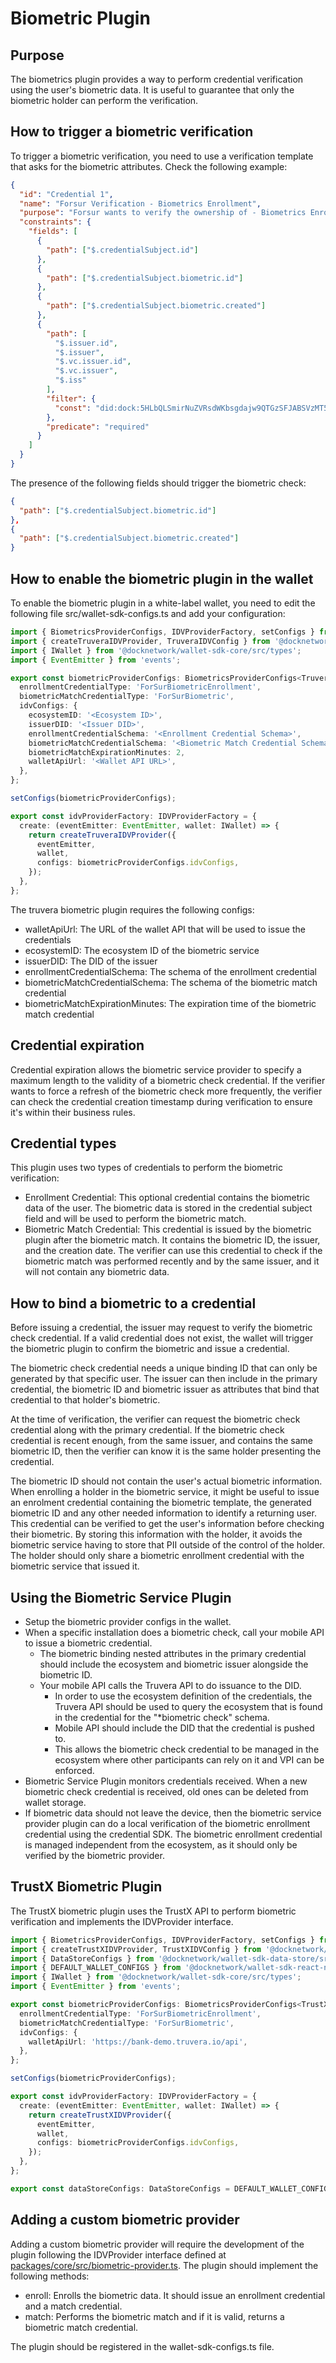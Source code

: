 # Biometric Plugin

## Purpose

The biometrics plugin provides a way to perform credential verification using the user's biometric data. It is useful to guarantee that only the biometric holder can perform the verification.

## How to trigger a biometric verification

To trigger a biometric verification, you need to use a verification template that asks for the biometric attributes. Check the following example:

```json
{
  "id": "Credential 1",
  "name": "Forsur Verification - Biometrics Enrollment",
  "purpose": "Forsur wants to verify the ownership of - Biometrics Enrollment and the validity of the Biometrics Credentials.",
  "constraints": {
    "fields": [
      {
        "path": ["$.credentialSubject.id"]
      },
      {
        "path": ["$.credentialSubject.biometric.id"]
      },
      {
        "path": ["$.credentialSubject.biometric.created"]
      },
      {
        "path": [
          "$.issuer.id",
          "$.issuer",
          "$.vc.issuer.id",
          "$.vc.issuer",
          "$.iss"
        ],
        "filter": {
          "const": "did:dock:5HLbQLSmirNuZVRsdWKbsgdajw9QTGzSFJABSVzMT5EBj5sb"
        },
        "predicate": "required"
      }
    ]
  }
}
```

The presence of the following fields should trigger the biometric check:

```json
{
  "path": ["$.credentialSubject.biometric.id"]
},
{
  "path": ["$.credentialSubject.biometric.created"]
}
```

## How to enable the biometric plugin in the wallet

To enable the biometric plugin in a white-label wallet, you need to edit the following file src/wallet-sdk-configs.ts and add your configuration:

```typescript
import { BiometricsProviderConfigs, IDVProviderFactory, setConfigs } from '@docknetwork/wallet-sdk-core/src/biometric-provider';
import { createTruveraIDVProvider, TruveraIDVConfig } from '@docknetwork/wallet-sdk-react-native/lib/truvera-biometric-plugin';
import { IWallet } from '@docknetwork/wallet-sdk-core/src/types';
import { EventEmitter } from 'events';

export const biometricProviderConfigs: BiometricsProviderConfigs<TruveraIDVConfig> = {
  enrollmentCredentialType: 'ForSurBiometricEnrollment',
  biometricMatchCredentialType: 'ForSurBiometric',
  idvConfigs: {
    ecosystemID: '<Ecosystem ID>',
    issuerDID: '<Issuer DID>',
    enrollmentCredentialSchema: '<Enrollment Credential Schema>',
    biometricMatchCredentialSchema: '<Biometric Match Credential Schema>',
    biometricMatchExpirationMinutes: 2,
    walletApiUrl: '<Wallet API URL>',
  },
};

setConfigs(biometricProviderConfigs);

export const idvProviderFactory: IDVProviderFactory = {
  create: (eventEmitter: EventEmitter, wallet: IWallet) => {
    return createTruveraIDVProvider({
      eventEmitter,
      wallet,
      configs: biometricProviderConfigs.idvConfigs,
    });
  },
};

```

The truvera biometric plugin requires the following configs:

* walletApiUrl: The URL of the wallet API that will be used to issue the credentials
* ecosystemID: The ecosystem ID of the biometric service
* issuerDID: The DID of the issuer
* enrollmentCredentialSchema: The schema of the enrollment credential
* biometricMatchCredentialSchema: The schema of the biometric match credential
* biometricMatchExpirationMinutes: The expiration time of the biometric match credential

## Credential expiration

Credential expiration allows the biometric service provider to specify a maximum length to the validity of a biometric check credential. If the verifier wants to force a refresh of the biometric check more frequently, the verifier can check the credential creation timestamp during verification to ensure it's within their business rules.

## Credential types

This plugin uses two types of credentials to perform the biometric verification:

* Enrollment Credential: This optional credential contains the biometric data of the user. The biometric data is stored in the credential subject field and will be used to perform the biometric match.
* Biometric Match Credential: This credential is issued by the biometric plugin after the biometric match. It contains the biometric ID, the issuer, and the creation date. The verifier can use this credential to check if the biometric match was performed recently and by the same issuer, and it will not contain any biometric data.

## How to bind a biometric to a credential

Before issuing a credential, the issuer may request to verify the biometric check credential. If a valid credential does not exist, the wallet will trigger the biometric plugin to confirm the biometric and issue a credential.

The biometric check credential needs a unique binding ID that can only be generated by that specific user. The issuer can then include in the primary credential, the biometric ID and biometric issuer as attributes that bind that credential to that holder's biometric.

At the time of verification, the verifier can request the biometric check credential along with the primary credential. If the biometric check credential is recent enough, from the same issuer, and contains the same biometric ID, then the verifier can know it is the same holder presenting the credential.

The biometric ID should not contain the user's actual biometric information. When enrolling a holder in the biometric service, it might be useful to issue an enrolment credential containing the biometric template, the generated biometric ID and any other needed information to identify a returning user. This credential can be verified to get the user's information before checking their biometric. By storing this information with the holder, it avoids the biometric service having to store that PII outside of the control of the holder. The holder should only share a biometric enrollment credential with the biometric service that issued it.

## Using the Biometric Service Plugin

* Setup the biometric provider configs in the wallet.
* When a specific installation does a biometric check, call your mobile API to issue a biometric credential.
  * The biometric binding nested attributes in the primary credential should include the ecosystem and biometric issuer alongside the biometric ID.
  * Your mobile API calls the Truvera API to do issuance to the DID.
    * In order to use the ecosystem definition of the credentials, the Truvera API should be used to query the ecosystem that is found in the credential for the "\*biometric check" schema.
    * Mobile API should include the DID that the credential is pushed to.
    * This allows the biometric check credential to be managed in the ecosystem where other participants can rely on it and VPI can be enforced.
* Biometric Service Plugin monitors credentials received. When a new biometric check credential is received, old ones can be deleted from wallet storage.
* If biometric data should not leave the device, then the biometric service provider plugin can do a local verification of the biometric enrollment credential using the credential SDK. The biometric enrollment credential is managed independent from the ecosystem, as it should only be verified by the biometric provider.

## TrustX Biometric Plugin

The TrustX biometric plugin uses the TrustX API to perform biometric verification and implements the IDVProvider interface.

```typescript
import { BiometricsProviderConfigs, IDVProviderFactory, setConfigs } from '@docknetwork/wallet-sdk-core/src/biometric-provider';
import { createTrustXIDVProvider, TrustXIDVConfig } from '@docknetwork/wallet-sdk-react-native/lib/trustx-biometric-plugin';
import { DataStoreConfigs } from '@docknetwork/wallet-sdk-data-store/src/types';
import { DEFAULT_WALLET_CONFIGS } from '@docknetwork/wallet-sdk-react-native/lib/wallet';
import { IWallet } from '@docknetwork/wallet-sdk-core/src/types';
import { EventEmitter } from 'events';

export const biometricProviderConfigs: BiometricsProviderConfigs<TrustXIDVConfig> = {
  enrollmentCredentialType: 'ForSurBiometricEnrollment',
  biometricMatchCredentialType: 'ForSurBiometric',
  idvConfigs: {
    walletApiUrl: 'https://bank-demo.truvera.io/api',
  },
};

setConfigs(biometricProviderConfigs);

export const idvProviderFactory: IDVProviderFactory = {
  create: (eventEmitter: EventEmitter, wallet: IWallet) => {
    return createTrustXIDVProvider({
      eventEmitter,
      wallet,
      configs: biometricProviderConfigs.idvConfigs,
    });
  },
};

export const dataStoreConfigs: DataStoreConfigs = DEFAULT_WALLET_CONFIGS;

```

## Adding a custom biometric provider

Adding a custom biometric provider will require the development of the plugin following the IDVProvider interface defined at [packages/core/src/biometric-provider.ts](https://github.com/docknetwork/react-native-sdk/blob/master/packages/core/src/biometric-provider.ts). The plugin should implement the following methods:

* enroll: Enrolls the biometric data. It should issue an enrollment credential and a match credential.
* match: Performs the biometric match and if it is valid, returns a biometric match credential.

The plugin should be registered in the wallet-sdk-configs.ts file.
